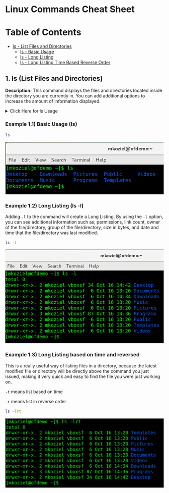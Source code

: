 # Linux Commands Cheat Sheet

# Table of Contents

- [ls - List Files and Directories](#1-ls-list-files-and-directories)
	- [ls - Basic Usage](#example-11-basic-usage-ls)
	- [ls - Long Listing](#example-12-long-listing-ls--l)
	- [ls - Long Listing Time Based Reverse Order](#example-13-long-listing-based-on-time-and-reversed)

## 1. ls (List Files and Directories)

**Description:** This command displays the files and directories located inside the directory you are currently in. You can add additional options to increase the amount of information displayed.

<details>
	<summary>Click Here for ls Usage</summary>
		<pre>
Usage:&nbspls&nbsp[OPTION]...&nbsp[FILE]...
List&nbspinformation&nbspabout&nbspthe&nbspFILEs&nbsp(the&nbspcurrent&nbspdirectory&nbspby&nbspdefault).
Sort&nbspentries&nbspalphabetically&nbspif&nbspnone&nbspof&nbsp-cftuvSUX&nbspnor&nbsp--sort&nbspis&nbspspecified.

Mandatory&nbsparguments&nbspto&nbsplong&nbspoptions&nbspare&nbspmandatory&nbspfor&nbspshort&nbspoptions&nbsptoo.
&nbsp&nbsp-a,&nbsp--all&nbsp&nbsp&nbsp&nbsp&nbsp&nbsp&nbsp&nbsp&nbsp&nbsp&nbsp&nbsp&nbsp&nbsp&nbsp&nbsp&nbsp&nbspdo&nbspnot&nbspignore&nbspentries&nbspstarting&nbspwith&nbsp.
&nbsp&nbsp-A,&nbsp--almost-all&nbsp&nbsp&nbsp&nbsp&nbsp&nbsp&nbsp&nbsp&nbsp&nbsp&nbspdo&nbspnot&nbsplist&nbspimplied&nbsp.&nbspand&nbsp..
&nbsp&nbsp&nbsp&nbsp&nbsp&nbsp--author&nbsp&nbsp&nbsp&nbsp&nbsp&nbsp&nbsp&nbsp&nbsp&nbsp&nbsp&nbsp&nbsp&nbsp&nbspwith&nbsp-l,&nbspprint&nbspthe&nbspauthor&nbspof&nbspeach&nbspfile
&nbsp&nbsp-b,&nbsp--escape&nbsp&nbsp&nbsp&nbsp&nbsp&nbsp&nbsp&nbsp&nbsp&nbsp&nbsp&nbsp&nbsp&nbsp&nbspprint&nbspC-style&nbspescapes&nbspfor&nbspnongraphic&nbspcharacters
&nbsp&nbsp&nbsp&nbsp&nbsp&nbsp--block-size=SIZE&nbsp&nbsp&nbsp&nbsp&nbsp&nbspscale&nbspsizes&nbspby&nbspSIZE&nbspbefore&nbspprinting&nbspthem;&nbspe.g.,
&nbsp&nbsp&nbsp&nbsp&nbsp&nbsp&nbsp&nbsp&nbsp&nbsp&nbsp&nbsp&nbsp&nbsp&nbsp&nbsp&nbsp&nbsp&nbsp&nbsp&nbsp&nbsp&nbsp&nbsp&nbsp&nbsp&nbsp&nbsp&nbsp&nbsp&nbsp'--block-size=M'&nbspprints&nbspsizes&nbspin&nbspunits&nbspof
&nbsp&nbsp&nbsp&nbsp&nbsp&nbsp&nbsp&nbsp&nbsp&nbsp&nbsp&nbsp&nbsp&nbsp&nbsp&nbsp&nbsp&nbsp&nbsp&nbsp&nbsp&nbsp&nbsp&nbsp&nbsp&nbsp&nbsp&nbsp&nbsp&nbsp&nbsp1,048,576&nbspbytes;&nbspsee&nbspSIZE&nbspformat&nbspbelow
&nbsp&nbsp-B,&nbsp--ignore-backups&nbsp&nbsp&nbsp&nbsp&nbsp&nbsp&nbspdo&nbspnot&nbsplist&nbspimplied&nbspentries&nbspending&nbspwith&nbsp~
&nbsp&nbsp-c&nbsp&nbsp&nbsp&nbsp&nbsp&nbsp&nbsp&nbsp&nbsp&nbsp&nbsp&nbsp&nbsp&nbsp&nbsp&nbsp&nbsp&nbsp&nbsp&nbsp&nbsp&nbsp&nbsp&nbsp&nbspwith&nbsp-lt:&nbspsort&nbspby,&nbspand&nbspshow,&nbspctime&nbsp(time&nbspof&nbsplast
&nbsp&nbsp&nbsp&nbsp&nbsp&nbsp&nbsp&nbsp&nbsp&nbsp&nbsp&nbsp&nbsp&nbsp&nbsp&nbsp&nbsp&nbsp&nbsp&nbsp&nbsp&nbsp&nbsp&nbsp&nbsp&nbsp&nbsp&nbsp&nbsp&nbsp&nbspmodification&nbspof&nbspfile&nbspstatus&nbspinformation);
&nbsp&nbsp&nbsp&nbsp&nbsp&nbsp&nbsp&nbsp&nbsp&nbsp&nbsp&nbsp&nbsp&nbsp&nbsp&nbsp&nbsp&nbsp&nbsp&nbsp&nbsp&nbsp&nbsp&nbsp&nbsp&nbsp&nbsp&nbsp&nbsp&nbsp&nbspwith&nbsp-l:&nbspshow&nbspctime&nbspand&nbspsort&nbspby&nbspname;
&nbsp&nbsp&nbsp&nbsp&nbsp&nbsp&nbsp&nbsp&nbsp&nbsp&nbsp&nbsp&nbsp&nbsp&nbsp&nbsp&nbsp&nbsp&nbsp&nbsp&nbsp&nbsp&nbsp&nbsp&nbsp&nbsp&nbsp&nbsp&nbsp&nbsp&nbspotherwise:&nbspsort&nbspby&nbspctime,&nbspnewest&nbspfirst
&nbsp&nbsp-C&nbsp&nbsp&nbsp&nbsp&nbsp&nbsp&nbsp&nbsp&nbsp&nbsp&nbsp&nbsp&nbsp&nbsp&nbsp&nbsp&nbsp&nbsp&nbsp&nbsp&nbsp&nbsp&nbsp&nbsp&nbsplist&nbspentries&nbspby&nbspcolumns
&nbsp&nbsp&nbsp&nbsp&nbsp&nbsp--color[=WHEN]&nbsp&nbsp&nbsp&nbsp&nbsp&nbsp&nbsp&nbsp&nbspcolorize&nbspthe&nbspoutput;&nbspWHEN&nbspcan&nbspbe&nbsp'never',&nbsp'auto',
&nbsp&nbsp&nbsp&nbsp&nbsp&nbsp&nbsp&nbsp&nbsp&nbsp&nbsp&nbsp&nbsp&nbsp&nbsp&nbsp&nbsp&nbsp&nbsp&nbsp&nbsp&nbsp&nbsp&nbsp&nbsp&nbsp&nbsp&nbsp&nbsp&nbsp&nbspor&nbsp'always'&nbsp(the&nbspdefault);&nbspmore&nbspinfo&nbspbelow
&nbsp&nbsp-d,&nbsp--directory&nbsp&nbsp&nbsp&nbsp&nbsp&nbsp&nbsp&nbsp&nbsp&nbsp&nbsp&nbsplist&nbspdirectories&nbspthemselves,&nbspnot&nbsptheir&nbspcontents
&nbsp&nbsp-D,&nbsp--dired&nbsp&nbsp&nbsp&nbsp&nbsp&nbsp&nbsp&nbsp&nbsp&nbsp&nbsp&nbsp&nbsp&nbsp&nbsp&nbspgenerate&nbspoutput&nbspdesigned&nbspfor&nbspEmacs'&nbspdired&nbspmode
&nbsp&nbsp-f&nbsp&nbsp&nbsp&nbsp&nbsp&nbsp&nbsp&nbsp&nbsp&nbsp&nbsp&nbsp&nbsp&nbsp&nbsp&nbsp&nbsp&nbsp&nbsp&nbsp&nbsp&nbsp&nbsp&nbsp&nbspdo&nbspnot&nbspsort,&nbspenable&nbsp-aU,&nbspdisable&nbsp-ls&nbsp--color
&nbsp&nbsp-F,&nbsp--classify&nbsp&nbsp&nbsp&nbsp&nbsp&nbsp&nbsp&nbsp&nbsp&nbsp&nbsp&nbsp&nbspappend&nbspindicator&nbsp(one&nbspof&nbsp*/=>@|)&nbspto&nbspentries
&nbsp&nbsp&nbsp&nbsp&nbsp&nbsp--file-type&nbsp&nbsp&nbsp&nbsp&nbsp&nbsp&nbsp&nbsp&nbsp&nbsp&nbsp&nbsplikewise,&nbspexcept&nbspdo&nbspnot&nbspappend&nbsp'*'
&nbsp&nbsp&nbsp&nbsp&nbsp&nbsp--format=WORD&nbsp&nbsp&nbsp&nbsp&nbsp&nbsp&nbsp&nbsp&nbsp&nbspacross&nbsp-x,&nbspcommas&nbsp-m,&nbsphorizontal&nbsp-x,&nbsplong&nbsp-l,
&nbsp&nbsp&nbsp&nbsp&nbsp&nbsp&nbsp&nbsp&nbsp&nbsp&nbsp&nbsp&nbsp&nbsp&nbsp&nbsp&nbsp&nbsp&nbsp&nbsp&nbsp&nbsp&nbsp&nbsp&nbsp&nbsp&nbsp&nbsp&nbsp&nbsp&nbspsingle-column&nbsp-1,&nbspverbose&nbsp-l,&nbspvertical&nbsp-C
&nbsp&nbsp&nbsp&nbsp&nbsp&nbsp--full-time&nbsp&nbsp&nbsp&nbsp&nbsp&nbsp&nbsp&nbsp&nbsp&nbsp&nbsp&nbsplike&nbsp-l&nbsp--time-style=full-iso
&nbsp&nbsp-g&nbsp&nbsp&nbsp&nbsp&nbsp&nbsp&nbsp&nbsp&nbsp&nbsp&nbsp&nbsp&nbsp&nbsp&nbsp&nbsp&nbsp&nbsp&nbsp&nbsp&nbsp&nbsp&nbsp&nbsp&nbsplike&nbsp-l,&nbspbut&nbspdo&nbspnot&nbsplist&nbspowner
&nbsp&nbsp&nbsp&nbsp&nbsp&nbsp--group-directories-first
&nbsp&nbsp&nbsp&nbsp&nbsp&nbsp&nbsp&nbsp&nbsp&nbsp&nbsp&nbsp&nbsp&nbsp&nbsp&nbsp&nbsp&nbsp&nbsp&nbsp&nbsp&nbsp&nbsp&nbsp&nbsp&nbsp&nbsp&nbsp&nbspgroup&nbspdirectories&nbspbefore&nbspfiles;
&nbsp&nbsp&nbsp&nbsp&nbsp&nbsp&nbsp&nbsp&nbsp&nbsp&nbsp&nbsp&nbsp&nbsp&nbsp&nbsp&nbsp&nbsp&nbsp&nbsp&nbsp&nbsp&nbsp&nbsp&nbsp&nbsp&nbsp&nbsp&nbsp&nbsp&nbspcan&nbspbe&nbspaugmented&nbspwith&nbspa&nbsp--sort&nbspoption,&nbspbut&nbspany
&nbsp&nbsp&nbsp&nbsp&nbsp&nbsp&nbsp&nbsp&nbsp&nbsp&nbsp&nbsp&nbsp&nbsp&nbsp&nbsp&nbsp&nbsp&nbsp&nbsp&nbsp&nbsp&nbsp&nbsp&nbsp&nbsp&nbsp&nbsp&nbsp&nbsp&nbspuse&nbspof&nbsp--sort=none&nbsp(-U)&nbspdisables&nbspgrouping
&nbsp&nbsp-G,&nbsp--no-group&nbsp&nbsp&nbsp&nbsp&nbsp&nbsp&nbsp&nbsp&nbsp&nbsp&nbsp&nbsp&nbspin&nbspa&nbsplong&nbsplisting,&nbspdon't&nbspprint&nbspgroup&nbspnames
&nbsp&nbsp-h,&nbsp--human-readable&nbsp&nbsp&nbsp&nbsp&nbsp&nbsp&nbspwith&nbsp-l,&nbspprint&nbspsizes&nbspin&nbsphuman&nbspreadable&nbspformat
&nbsp&nbsp&nbsp&nbsp&nbsp&nbsp&nbsp&nbsp&nbsp&nbsp&nbsp&nbsp&nbsp&nbsp&nbsp&nbsp&nbsp&nbsp&nbsp&nbsp&nbsp&nbsp&nbsp&nbsp&nbsp&nbsp&nbsp&nbsp&nbsp&nbsp&nbsp(e.g.,&nbsp1K&nbsp234M&nbsp2G)
&nbsp&nbsp&nbsp&nbsp&nbsp&nbsp--si&nbsp&nbsp&nbsp&nbsp&nbsp&nbsp&nbsp&nbsp&nbsp&nbsp&nbsp&nbsp&nbsp&nbsp&nbsp&nbsp&nbsp&nbsp&nbsplikewise,&nbspbut&nbspuse&nbsppowers&nbspof&nbsp1000&nbspnot&nbsp1024
&nbsp&nbsp-H,&nbsp--dereference-command-line
&nbsp&nbsp&nbsp&nbsp&nbsp&nbsp&nbsp&nbsp&nbsp&nbsp&nbsp&nbsp&nbsp&nbsp&nbsp&nbsp&nbsp&nbsp&nbsp&nbsp&nbsp&nbsp&nbsp&nbsp&nbsp&nbsp&nbsp&nbsp&nbspfollow&nbspsymbolic&nbsplinks&nbsplisted&nbspon&nbspthe&nbspcommand&nbspline
&nbsp&nbsp&nbsp&nbsp&nbsp&nbsp--dereference-command-line-symlink-to-dir
&nbsp&nbsp&nbsp&nbsp&nbsp&nbsp&nbsp&nbsp&nbsp&nbsp&nbsp&nbsp&nbsp&nbsp&nbsp&nbsp&nbsp&nbsp&nbsp&nbsp&nbsp&nbsp&nbsp&nbsp&nbsp&nbsp&nbsp&nbsp&nbspfollow&nbspeach&nbspcommand&nbspline&nbspsymbolic&nbsplink
&nbsp&nbsp&nbsp&nbsp&nbsp&nbsp&nbsp&nbsp&nbsp&nbsp&nbsp&nbsp&nbsp&nbsp&nbsp&nbsp&nbsp&nbsp&nbsp&nbsp&nbsp&nbsp&nbsp&nbsp&nbsp&nbsp&nbsp&nbsp&nbsp&nbsp&nbspthat&nbsppoints&nbspto&nbspa&nbspdirectory
&nbsp&nbsp&nbsp&nbsp&nbsp&nbsp--hide=PATTERN&nbsp&nbsp&nbsp&nbsp&nbsp&nbsp&nbsp&nbsp&nbspdo&nbspnot&nbsplist&nbspimplied&nbspentries&nbspmatching&nbspshell&nbspPATTERN
&nbsp&nbsp&nbsp&nbsp&nbsp&nbsp&nbsp&nbsp&nbsp&nbsp&nbsp&nbsp&nbsp&nbsp&nbsp&nbsp&nbsp&nbsp&nbsp&nbsp&nbsp&nbsp&nbsp&nbsp&nbsp&nbsp&nbsp&nbsp&nbsp&nbsp&nbsp(overridden&nbspby&nbsp-a&nbspor&nbsp-A)
&nbsp&nbsp&nbsp&nbsp&nbsp&nbsp--indicator-style=WORD&nbsp&nbspappend&nbspindicator&nbspwith&nbspstyle&nbspWORD&nbspto&nbspentry&nbspnames:
&nbsp&nbsp&nbsp&nbsp&nbsp&nbsp&nbsp&nbsp&nbsp&nbsp&nbsp&nbsp&nbsp&nbsp&nbsp&nbsp&nbsp&nbsp&nbsp&nbsp&nbsp&nbsp&nbsp&nbsp&nbsp&nbsp&nbsp&nbsp&nbsp&nbsp&nbspnone&nbsp(default),&nbspslash&nbsp(-p),
&nbsp&nbsp&nbsp&nbsp&nbsp&nbsp&nbsp&nbsp&nbsp&nbsp&nbsp&nbsp&nbsp&nbsp&nbsp&nbsp&nbsp&nbsp&nbsp&nbsp&nbsp&nbsp&nbsp&nbsp&nbsp&nbsp&nbsp&nbsp&nbsp&nbsp&nbspfile-type&nbsp(--file-type),&nbspclassify&nbsp(-F)
&nbsp&nbsp-i,&nbsp--inode&nbsp&nbsp&nbsp&nbsp&nbsp&nbsp&nbsp&nbsp&nbsp&nbsp&nbsp&nbsp&nbsp&nbsp&nbsp&nbspprint&nbspthe&nbspindex&nbspnumber&nbspof&nbspeach&nbspfile
&nbsp&nbsp-I,&nbsp--ignore=PATTERN&nbsp&nbsp&nbsp&nbsp&nbsp&nbsp&nbspdo&nbspnot&nbsplist&nbspimplied&nbspentries&nbspmatching&nbspshell&nbspPATTERN
&nbsp&nbsp-k,&nbsp--kibibytes&nbsp&nbsp&nbsp&nbsp&nbsp&nbsp&nbsp&nbsp&nbsp&nbsp&nbsp&nbspdefault&nbspto&nbsp1024-byte&nbspblocks&nbspfor&nbspdisk&nbspusage
&nbsp&nbsp-l&nbsp&nbsp&nbsp&nbsp&nbsp&nbsp&nbsp&nbsp&nbsp&nbsp&nbsp&nbsp&nbsp&nbsp&nbsp&nbsp&nbsp&nbsp&nbsp&nbsp&nbsp&nbsp&nbsp&nbsp&nbspuse&nbspa&nbsplong&nbsplisting&nbspformat
&nbsp&nbsp-L,&nbsp--dereference&nbsp&nbsp&nbsp&nbsp&nbsp&nbsp&nbsp&nbsp&nbsp&nbspwhen&nbspshowing&nbspfile&nbspinformation&nbspfor&nbspa&nbspsymbolic
&nbsp&nbsp&nbsp&nbsp&nbsp&nbsp&nbsp&nbsp&nbsp&nbsp&nbsp&nbsp&nbsp&nbsp&nbsp&nbsp&nbsp&nbsp&nbsp&nbsp&nbsp&nbsp&nbsp&nbsp&nbsp&nbsp&nbsp&nbsp&nbsp&nbsp&nbsplink,&nbspshow&nbspinformation&nbspfor&nbspthe&nbspfile&nbspthe&nbsplink
&nbsp&nbsp&nbsp&nbsp&nbsp&nbsp&nbsp&nbsp&nbsp&nbsp&nbsp&nbsp&nbsp&nbsp&nbsp&nbsp&nbsp&nbsp&nbsp&nbsp&nbsp&nbsp&nbsp&nbsp&nbsp&nbsp&nbsp&nbsp&nbsp&nbsp&nbspreferences&nbsprather&nbspthan&nbspfor&nbspthe&nbsplink&nbspitself
&nbsp&nbsp-m&nbsp&nbsp&nbsp&nbsp&nbsp&nbsp&nbsp&nbsp&nbsp&nbsp&nbsp&nbsp&nbsp&nbsp&nbsp&nbsp&nbsp&nbsp&nbsp&nbsp&nbsp&nbsp&nbsp&nbsp&nbspfill&nbspwidth&nbspwith&nbspa&nbspcomma&nbspseparated&nbsplist&nbspof&nbspentries
&nbsp&nbsp-n,&nbsp--numeric-uid-gid&nbsp&nbsp&nbsp&nbsp&nbsp&nbsplike&nbsp-l,&nbspbut&nbsplist&nbspnumeric&nbspuser&nbspand&nbspgroup&nbspIDs
&nbsp&nbsp-N,&nbsp--literal&nbsp&nbsp&nbsp&nbsp&nbsp&nbsp&nbsp&nbsp&nbsp&nbsp&nbsp&nbsp&nbsp&nbspprint&nbspraw&nbspentry&nbspnames&nbsp(don't&nbsptreat&nbspe.g.&nbspcontrol
&nbsp&nbsp&nbsp&nbsp&nbsp&nbsp&nbsp&nbsp&nbsp&nbsp&nbsp&nbsp&nbsp&nbsp&nbsp&nbsp&nbsp&nbsp&nbsp&nbsp&nbsp&nbsp&nbsp&nbsp&nbsp&nbsp&nbsp&nbsp&nbsp&nbsp&nbspcharacters&nbspspecially)
&nbsp&nbsp-o&nbsp&nbsp&nbsp&nbsp&nbsp&nbsp&nbsp&nbsp&nbsp&nbsp&nbsp&nbsp&nbsp&nbsp&nbsp&nbsp&nbsp&nbsp&nbsp&nbsp&nbsp&nbsp&nbsp&nbsp&nbsplike&nbsp-l,&nbspbut&nbspdo&nbspnot&nbsplist&nbspgroup&nbspinformation
&nbsp&nbsp-p,&nbsp--indicator-style=slash
&nbsp&nbsp&nbsp&nbsp&nbsp&nbsp&nbsp&nbsp&nbsp&nbsp&nbsp&nbsp&nbsp&nbsp&nbsp&nbsp&nbsp&nbsp&nbsp&nbsp&nbsp&nbsp&nbsp&nbsp&nbsp&nbsp&nbsp&nbsp&nbspappend&nbsp/&nbspindicator&nbspto&nbspdirectories
&nbsp&nbsp-q,&nbsp--hide-control-chars&nbsp&nbsp&nbspprint&nbsp?&nbspinstead&nbspof&nbspnongraphic&nbspcharacters
&nbsp&nbsp&nbsp&nbsp&nbsp&nbsp--show-control-chars&nbsp&nbsp&nbspshow&nbspnongraphic&nbspcharacters&nbspas-is&nbsp(the&nbspdefault,
&nbsp&nbsp&nbsp&nbsp&nbsp&nbsp&nbsp&nbsp&nbsp&nbsp&nbsp&nbsp&nbsp&nbsp&nbsp&nbsp&nbsp&nbsp&nbsp&nbsp&nbsp&nbsp&nbsp&nbsp&nbsp&nbsp&nbsp&nbsp&nbsp&nbsp&nbspunless&nbspprogram&nbspis&nbsp'ls'&nbspand&nbspoutput&nbspis&nbspa&nbspterminal)
&nbsp&nbsp-Q,&nbsp--quote-name&nbsp&nbsp&nbsp&nbsp&nbsp&nbsp&nbsp&nbsp&nbsp&nbsp&nbspenclose&nbspentry&nbspnames&nbspin&nbspdouble&nbspquotes
&nbsp&nbsp&nbsp&nbsp&nbsp&nbsp--quoting-style=WORD&nbsp&nbsp&nbspuse&nbspquoting&nbspstyle&nbspWORD&nbspfor&nbspentry&nbspnames:
&nbsp&nbsp&nbsp&nbsp&nbsp&nbsp&nbsp&nbsp&nbsp&nbsp&nbsp&nbsp&nbsp&nbsp&nbsp&nbsp&nbsp&nbsp&nbsp&nbsp&nbsp&nbsp&nbsp&nbsp&nbsp&nbsp&nbsp&nbsp&nbsp&nbsp&nbspliteral,&nbsplocale,&nbspshell,&nbspshell-always,&nbspc,&nbspescape
&nbsp&nbsp-r,&nbsp--reverse&nbsp&nbsp&nbsp&nbsp&nbsp&nbsp&nbsp&nbsp&nbsp&nbsp&nbsp&nbsp&nbsp&nbspreverse&nbsporder&nbspwhile&nbspsorting
&nbsp&nbsp-R,&nbsp--recursive&nbsp&nbsp&nbsp&nbsp&nbsp&nbsp&nbsp&nbsp&nbsp&nbsp&nbsp&nbsplist&nbspsubdirectories&nbsprecursively
&nbsp&nbsp-s,&nbsp--size&nbsp&nbsp&nbsp&nbsp&nbsp&nbsp&nbsp&nbsp&nbsp&nbsp&nbsp&nbsp&nbsp&nbsp&nbsp&nbsp&nbspprint&nbspthe&nbspallocated&nbspsize&nbspof&nbspeach&nbspfile,&nbspin&nbspblocks
&nbsp&nbsp-S&nbsp&nbsp&nbsp&nbsp&nbsp&nbsp&nbsp&nbsp&nbsp&nbsp&nbsp&nbsp&nbsp&nbsp&nbsp&nbsp&nbsp&nbsp&nbsp&nbsp&nbsp&nbsp&nbsp&nbsp&nbspsort&nbspby&nbspfile&nbspsize
&nbsp&nbsp&nbsp&nbsp&nbsp&nbsp--sort=WORD&nbsp&nbsp&nbsp&nbsp&nbsp&nbsp&nbsp&nbsp&nbsp&nbsp&nbsp&nbspsort&nbspby&nbspWORD&nbspinstead&nbspof&nbspname:&nbspnone&nbsp(-U),&nbspsize&nbsp(-S),
&nbsp&nbsp&nbsp&nbsp&nbsp&nbsp&nbsp&nbsp&nbsp&nbsp&nbsp&nbsp&nbsp&nbsp&nbsp&nbsp&nbsp&nbsp&nbsp&nbsp&nbsp&nbsp&nbsp&nbsp&nbsp&nbsp&nbsp&nbsp&nbsp&nbsp&nbsptime&nbsp(-t),&nbspversion&nbsp(-v),&nbspextension&nbsp(-X)
&nbsp&nbsp&nbsp&nbsp&nbsp&nbsp--time=WORD&nbsp&nbsp&nbsp&nbsp&nbsp&nbsp&nbsp&nbsp&nbsp&nbsp&nbsp&nbspwith&nbsp-l,&nbspshow&nbsptime&nbspas&nbspWORD&nbspinstead&nbspof&nbspdefault
&nbsp&nbsp&nbsp&nbsp&nbsp&nbsp&nbsp&nbsp&nbsp&nbsp&nbsp&nbsp&nbsp&nbsp&nbsp&nbsp&nbsp&nbsp&nbsp&nbsp&nbsp&nbsp&nbsp&nbsp&nbsp&nbsp&nbsp&nbsp&nbsp&nbsp&nbspmodification&nbsptime:&nbspatime&nbspor&nbspaccess&nbspor&nbspuse&nbsp(-u)
&nbsp&nbsp&nbsp&nbsp&nbsp&nbsp&nbsp&nbsp&nbsp&nbsp&nbsp&nbsp&nbsp&nbsp&nbsp&nbsp&nbsp&nbsp&nbsp&nbsp&nbsp&nbsp&nbsp&nbsp&nbsp&nbsp&nbsp&nbsp&nbsp&nbsp&nbspctime&nbspor&nbspstatus&nbsp(-c);&nbspalso&nbspuse&nbspspecified&nbsptime
&nbsp&nbsp&nbsp&nbsp&nbsp&nbsp&nbsp&nbsp&nbsp&nbsp&nbsp&nbsp&nbsp&nbsp&nbsp&nbsp&nbsp&nbsp&nbsp&nbsp&nbsp&nbsp&nbsp&nbsp&nbsp&nbsp&nbsp&nbsp&nbsp&nbsp&nbspas&nbspsort&nbspkey&nbspif&nbsp--sort=time
&nbsp&nbsp&nbsp&nbsp&nbsp&nbsp--time-style=STYLE&nbsp&nbsp&nbsp&nbsp&nbspwith&nbsp-l,&nbspshow&nbsptimes&nbspusing&nbspstyle&nbspSTYLE:
&nbsp&nbsp&nbsp&nbsp&nbsp&nbsp&nbsp&nbsp&nbsp&nbsp&nbsp&nbsp&nbsp&nbsp&nbsp&nbsp&nbsp&nbsp&nbsp&nbsp&nbsp&nbsp&nbsp&nbsp&nbsp&nbsp&nbsp&nbsp&nbsp&nbsp&nbspfull-iso,&nbsplong-iso,&nbspiso,&nbsplocale,&nbspor&nbsp+FORMAT;
&nbsp&nbsp&nbsp&nbsp&nbsp&nbsp&nbsp&nbsp&nbsp&nbsp&nbsp&nbsp&nbsp&nbsp&nbsp&nbsp&nbsp&nbsp&nbsp&nbsp&nbsp&nbsp&nbsp&nbsp&nbsp&nbsp&nbsp&nbsp&nbsp&nbsp&nbspFORMAT&nbspis&nbspinterpreted&nbsplike&nbspin&nbsp'date';&nbspif&nbspFORMAT
&nbsp&nbsp&nbsp&nbsp&nbsp&nbsp&nbsp&nbsp&nbsp&nbsp&nbsp&nbsp&nbsp&nbsp&nbsp&nbsp&nbsp&nbsp&nbsp&nbsp&nbsp&nbsp&nbsp&nbsp&nbsp&nbsp&nbsp&nbsp&nbsp&nbsp&nbspis&nbspFORMAT1<newline>FORMAT2,&nbspthen&nbspFORMAT1&nbspapplies
&nbsp&nbsp&nbsp&nbsp&nbsp&nbsp&nbsp&nbsp&nbsp&nbsp&nbsp&nbsp&nbsp&nbsp&nbsp&nbsp&nbsp&nbsp&nbsp&nbsp&nbsp&nbsp&nbsp&nbsp&nbsp&nbsp&nbsp&nbsp&nbsp&nbsp&nbspto&nbspnon-recent&nbspfiles&nbspand&nbspFORMAT2&nbspto&nbsprecent&nbspfiles;
&nbsp&nbsp&nbsp&nbsp&nbsp&nbsp&nbsp&nbsp&nbsp&nbsp&nbsp&nbsp&nbsp&nbsp&nbsp&nbsp&nbsp&nbsp&nbsp&nbsp&nbsp&nbsp&nbsp&nbsp&nbsp&nbsp&nbsp&nbsp&nbsp&nbsp&nbspif&nbspSTYLE&nbspis&nbspprefixed&nbspwith&nbsp'posix-',&nbspSTYLE
&nbsp&nbsp&nbsp&nbsp&nbsp&nbsp&nbsp&nbsp&nbsp&nbsp&nbsp&nbsp&nbsp&nbsp&nbsp&nbsp&nbsp&nbsp&nbsp&nbsp&nbsp&nbsp&nbsp&nbsp&nbsp&nbsp&nbsp&nbsp&nbsp&nbsp&nbsptakes&nbspeffect&nbsponly&nbspoutside&nbspthe&nbspPOSIX&nbsplocale
&nbsp&nbsp-t&nbsp&nbsp&nbsp&nbsp&nbsp&nbsp&nbsp&nbsp&nbsp&nbsp&nbsp&nbsp&nbsp&nbsp&nbsp&nbsp&nbsp&nbsp&nbsp&nbsp&nbsp&nbsp&nbsp&nbsp&nbspsort&nbspby&nbspmodification&nbsptime,&nbspnewest&nbspfirst
&nbsp&nbsp-T,&nbsp--tabsize=COLS&nbsp&nbsp&nbsp&nbsp&nbsp&nbsp&nbsp&nbsp&nbspassume&nbsptab&nbspstops&nbspat&nbspeach&nbspCOLS&nbspinstead&nbspof&nbsp8
&nbsp&nbsp-u&nbsp&nbsp&nbsp&nbsp&nbsp&nbsp&nbsp&nbsp&nbsp&nbsp&nbsp&nbsp&nbsp&nbsp&nbsp&nbsp&nbsp&nbsp&nbsp&nbsp&nbsp&nbsp&nbsp&nbsp&nbspwith&nbsp-lt:&nbspsort&nbspby,&nbspand&nbspshow,&nbspaccess&nbsptime;
&nbsp&nbsp&nbsp&nbsp&nbsp&nbsp&nbsp&nbsp&nbsp&nbsp&nbsp&nbsp&nbsp&nbsp&nbsp&nbsp&nbsp&nbsp&nbsp&nbsp&nbsp&nbsp&nbsp&nbsp&nbsp&nbsp&nbsp&nbsp&nbsp&nbsp&nbspwith&nbsp-l:&nbspshow&nbspaccess&nbsptime&nbspand&nbspsort&nbspby&nbspname;
&nbsp&nbsp&nbsp&nbsp&nbsp&nbsp&nbsp&nbsp&nbsp&nbsp&nbsp&nbsp&nbsp&nbsp&nbsp&nbsp&nbsp&nbsp&nbsp&nbsp&nbsp&nbsp&nbsp&nbsp&nbsp&nbsp&nbsp&nbsp&nbsp&nbsp&nbspotherwise:&nbspsort&nbspby&nbspaccess&nbsptime
&nbsp&nbsp-U&nbsp&nbsp&nbsp&nbsp&nbsp&nbsp&nbsp&nbsp&nbsp&nbsp&nbsp&nbsp&nbsp&nbsp&nbsp&nbsp&nbsp&nbsp&nbsp&nbsp&nbsp&nbsp&nbsp&nbsp&nbspdo&nbspnot&nbspsort;&nbsplist&nbspentries&nbspin&nbspdirectory&nbsporder
&nbsp&nbsp-v&nbsp&nbsp&nbsp&nbsp&nbsp&nbsp&nbsp&nbsp&nbsp&nbsp&nbsp&nbsp&nbsp&nbsp&nbsp&nbsp&nbsp&nbsp&nbsp&nbsp&nbsp&nbsp&nbsp&nbsp&nbspnatural&nbspsort&nbspof&nbsp(version)&nbspnumbers&nbspwithin&nbsptext
&nbsp&nbsp-w,&nbsp--width=COLS&nbsp&nbsp&nbsp&nbsp&nbsp&nbsp&nbsp&nbsp&nbsp&nbsp&nbspassume&nbspscreen&nbspwidth&nbspinstead&nbspof&nbspcurrent&nbspvalue
&nbsp&nbsp-x&nbsp&nbsp&nbsp&nbsp&nbsp&nbsp&nbsp&nbsp&nbsp&nbsp&nbsp&nbsp&nbsp&nbsp&nbsp&nbsp&nbsp&nbsp&nbsp&nbsp&nbsp&nbsp&nbsp&nbsp&nbsplist&nbspentries&nbspby&nbsplines&nbspinstead&nbspof&nbspby&nbspcolumns
&nbsp&nbsp-X&nbsp&nbsp&nbsp&nbsp&nbsp&nbsp&nbsp&nbsp&nbsp&nbsp&nbsp&nbsp&nbsp&nbsp&nbsp&nbsp&nbsp&nbsp&nbsp&nbsp&nbsp&nbsp&nbsp&nbsp&nbspsort&nbspalphabetically&nbspby&nbspentry&nbspextension
&nbsp&nbsp-1&nbsp&nbsp&nbsp&nbsp&nbsp&nbsp&nbsp&nbsp&nbsp&nbsp&nbsp&nbsp&nbsp&nbsp&nbsp&nbsp&nbsp&nbsp&nbsp&nbsp&nbsp&nbsp&nbsp&nbsp&nbsplist&nbspone&nbspfile&nbspper&nbspline

SELinux&nbspoptions:

&nbsp&nbsp--lcontext&nbsp&nbsp&nbsp&nbsp&nbsp&nbsp&nbsp&nbsp&nbsp&nbsp&nbsp&nbsp&nbsp&nbsp&nbsp&nbsp&nbspDisplay&nbspsecurity&nbspcontext.&nbsp&nbsp&nbspEnable&nbsp-l.&nbspLines
&nbsp&nbsp&nbsp&nbsp&nbsp&nbsp&nbsp&nbsp&nbsp&nbsp&nbsp&nbsp&nbsp&nbsp&nbsp&nbsp&nbsp&nbsp&nbsp&nbsp&nbsp&nbsp&nbsp&nbsp&nbsp&nbsp&nbsp&nbsp&nbspwill&nbspprobably&nbspbe&nbsptoo&nbspwide&nbspfor&nbspmost&nbspdisplays.
&nbsp&nbsp-Z,&nbsp--context&nbsp&nbsp&nbsp&nbsp&nbsp&nbsp&nbsp&nbsp&nbsp&nbsp&nbsp&nbsp&nbsp&nbspDisplay&nbspsecurity&nbspcontext&nbspso&nbspit&nbspfits&nbspon&nbspmost
&nbsp&nbsp&nbsp&nbsp&nbsp&nbsp&nbsp&nbsp&nbsp&nbsp&nbsp&nbsp&nbsp&nbsp&nbsp&nbsp&nbsp&nbsp&nbsp&nbsp&nbsp&nbsp&nbsp&nbsp&nbsp&nbsp&nbsp&nbsp&nbspdisplays.&nbsp&nbspDisplays&nbsponly&nbspmode,&nbspuser,&nbspgroup,
&nbsp&nbsp&nbsp&nbsp&nbsp&nbsp&nbsp&nbsp&nbsp&nbsp&nbsp&nbsp&nbsp&nbsp&nbsp&nbsp&nbsp&nbsp&nbsp&nbsp&nbsp&nbsp&nbsp&nbsp&nbsp&nbsp&nbsp&nbsp&nbspsecurity&nbspcontext&nbspand&nbspfile&nbspname.
&nbsp&nbsp--scontext&nbsp&nbsp&nbsp&nbsp&nbsp&nbsp&nbsp&nbsp&nbsp&nbsp&nbsp&nbsp&nbsp&nbsp&nbsp&nbsp&nbspDisplay&nbsponly&nbspsecurity&nbspcontext&nbspand&nbspfile&nbspname.
&nbsp&nbsp&nbsp&nbsp&nbsp&nbsp--help&nbsp&nbsp&nbsp&nbsp&nbspdisplay&nbspthis&nbsphelp&nbspand&nbspexit
&nbsp&nbsp&nbsp&nbsp&nbsp&nbsp--version&nbsp&nbspoutput&nbspversion&nbspinformation&nbspand&nbspexit

SIZE&nbspis&nbspan&nbspinteger&nbspand&nbspoptional&nbspunit&nbsp(example:&nbsp10M&nbspis&nbsp10*1024*1024).&nbsp&nbspUnits
are&nbspK,&nbspM,&nbspG,&nbspT,&nbspP,&nbspE,&nbspZ,&nbspY&nbsp(powers&nbspof&nbsp1024)&nbspor&nbspKB,&nbspMB,&nbsp...&nbsp(powers&nbspof&nbsp1000).

Using&nbspcolor&nbspto&nbspdistinguish&nbspfile&nbsptypes&nbspis&nbspdisabled&nbspboth&nbspby&nbspdefault&nbspand
with&nbsp--color=never.&nbsp&nbspWith&nbsp--color=auto,&nbspls&nbspemits&nbspcolor&nbspcodes&nbsponly&nbspwhen
standard&nbspoutput&nbspis&nbspconnected&nbspto&nbspa&nbspterminal.&nbsp&nbspThe&nbspLS_COLORS&nbspenvironment
variable&nbspcan&nbspchange&nbspthe&nbspsettings.&nbsp&nbspUse&nbspthe&nbspdircolors&nbspcommand&nbspto&nbspset&nbspit.

Exit&nbspstatus:
&nbsp0&nbsp&nbspif&nbspOK,
&nbsp1&nbsp&nbspif&nbspminor&nbspproblems&nbsp(e.g.,&nbspcannot&nbspaccess&nbspsubdirectory),
&nbsp2&nbsp&nbspif&nbspserious&nbsptrouble&nbsp(e.g.,&nbspcannot&nbspaccess&nbspcommand-line&nbspargument).

GNU&nbspcoreutils&nbsponline&nbsphelp:&nbsp<http://www.gnu.org/software/coreutils/>
For&nbspcomplete&nbspdocumentation,&nbsprun:&nbspinfo&nbspcoreutils&nbsp'ls&nbspinvocation'
		</pre>
</details>

### Example 1.1) Basic Usage (ls)
```bash
ls
```

![alt-text](./reference_images/linux_cheat_sheet_images/basic_ls.PNG "Basic Usage")

### Example 1.2) Long Listing (ls -l)

Adding ```-l``` to the command will create a Long Listing. By using the ```-l``` option, you can see additional information such as; permissions, link count, owner of the file/directory, group of the file/directory, size in bytes, and date and time that the file/directory was last modified.

```bash
ls -l
```

![alt-text](./reference_images/linux_cheat_sheet_images/ls_l.PNG "Long Listing")

### Example 1.3) Long Listing based on time and reversed

This is a really useful way of listing files in a directory, because the latest modified file or directory will be directly above the command you just issued, making it very quick and easy to find the file you were just working on.

```-t``` means list based on time

```-r``` means list in reverse order

```bash
ls -lrt
```

![alt-text](./reference_images/linux_cheat_sheet_images/ls_lrt.PNG "Long Listing - Time Based, Reverse Ordered")


